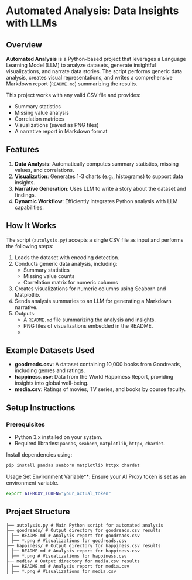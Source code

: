# Automated Analysis: Data Insights with LLMs

## Overview
**Automated Analysis** is a Python-based project that leverages a Language Learning Model (LLM) to analyze datasets, generate insightful visualizations, and narrate data stories. The script performs generic data analysis, creates visual representations, and writes a comprehensive Markdown report (`README.md`) summarizing the results.

This project works with any valid CSV file and provides:
- Summary statistics
- Missing value analysis
- Correlation matrices
- Visualizations (saved as PNG files)
- A narrative report in Markdown format

## Features
1. **Data Analysis**: Automatically computes summary statistics, missing values, and correlations.
2. **Visualization**: Generates 1-3 charts (e.g., histograms) to support data insights.
3. **Narrative Generation**: Uses LLM to write a story about the dataset and findings.
4. **Dynamic Workflow**: Efficiently integrates Python analysis with LLM capabilities.

## How It Works
The script (`autolysis.py`) accepts a single CSV file as input and performs the following steps:
1. Loads the dataset with encoding detection.
2. Conducts generic data analysis, including:
   - Summary statistics
   - Missing value counts
   - Correlation matrix for numeric columns
3. Creates visualizations for numeric columns using Seaborn and Matplotlib.
4. Sends analysis summaries to an LLM for generating a Markdown narrative.
5. Outputs:
   - A `README.md` file summarizing the analysis and insights.
   - PNG files of visualizations embedded in the README.
   - 
## Example Datasets Used
- **goodreads.csv**: A dataset containing 10,000 books from Goodreads, including genres and ratings.
- **happiness.csv**: Data from the World Happiness Report, providing insights into global well-being.
- **media.csv**: Ratings of movies, TV series, and books by course faculty.
  
## Setup Instructions
### Prerequisites
- Python 3.x installed on your system.
- Required libraries: `pandas`, `seaborn`, `matplotlib`, `httpx`, `chardet`.

Install dependencies using:
```bash
pip install pandas seaborn matplotlib httpx chardet
```
Usage
Set Environment Variable**: Ensure your AI Proxy token is set as an environment variable.
   ```bash
   export AIPROXY_TOKEN="your_actual_token"
```

## Project Structure
```
├── autolysis.py # Main Python script for automated analysis
├── goodreads/ # Output directory for goodreads.csv results
│ ├── README.md # Analysis report for goodreads.csv
│ ├── *.png # Visualizations for goodreads.csv
├── happiness/ # Output directory for happiness.csv results
│ ├── README.md # Analysis report for happiness.csv
│ ├── *.png # Visualizations for happiness.csv
├── media/ # Output directory for media.csv results
│ ├── README.md # Analysis report for media.csv
│ ├── *.png # Visualizations for media.csv

```
